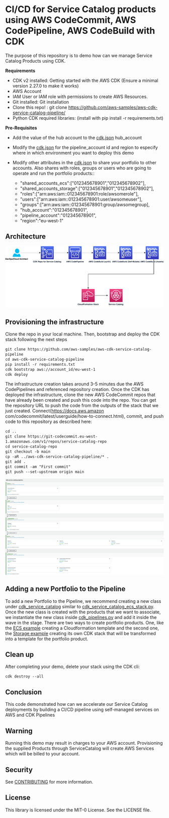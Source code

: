 # CI/CD for Service Catalog products using AWS CodeCommit, AWS CodePipeline, AWS CodeBuild with CDK

The purpose of this repository is to demo how can we manage Service Catalog Products using CDK.

**Requirements**

- CDK v2 installed: Getting started with the AWS CDK (Ensure a minimal version 2.27.0 to make it works)
- AWS Account
- IAM User or IAM role with permissions to create AWS Resources.
- Git installed: Git installation
- Clone this repo! : git clone https://github.com/aws-samples/aws-cdk-service-catalog-pipeline/
- Python CDK required libraries: (install with pip install -r requirements.txt)

**Pre-Requisites**
- Add the value of the hub account to the [cdk.json](cdk.json) hub_account

- Modify the [cdk.json](cdk.json) for the pipeline_account id and region to especify where in which environment you want to deploy this demo
- Modify other attributes in the [cdk.json](cdk.json) to share your portfolio to other accounts. Also shares with roles, groups or users who are going to operate and run the portfolio products:: 
   - "shared_accounts_ecs":["012345678901","012345678902"],
   - "shared_accounts_storage":["012345678901","012345678902"],
   - "roles":["arn:aws:iam::012345678901:role/awsomerole"],
   - "users":["arn:aws:iam::012345678901:user/awsomeuser"],
   - "groups":["arn:aws:iam::012345678901:group/awsomegroup],
   - "hub_account":"012345678901",
   - "pipeline_account":"012345678901",
   - "region":"eu-west-1"

## Architecture
![service-catalog-architecture](images/cicd_service_catalog.png)

## Provisioning the infrastructure

Clone the repo in your local machine. Then, bootstrap and deploy the CDK stack following the next steps

```
git clone https://github.com/aws-samples/aws-cdk-service-catalog-pipeline
cd aws-cdk-service-catalog-pipeline
pip install -r requirements.txt
cdk bootstrap aws://account_id/eu-west-1
cdk deploy
```

The infrastructure creation takes around 3-5 minutes due the AWS CodePipelines and referenced repository creation. Once the CDK has deployed the infrastructure, clone the new AWS CodeCommit repos that have already been created and push this code into the repo. You can get the repository URL to push the code from the outputs of the stack that we just created. Connect(https://docs.aws.amazon com/codecommit/latest/userguide/how-to-connect.html), commit, and push code to this repository as described here:

```
cd ..
git clone https://git-codecommit.eu-west-1.amazonaws.com/v1/repos/service-catalog-repo
cd service-catalog-repo
git checkout -b main
cp -aR ../aws-cdk-service-catalog-pipeline/* .
git add .
git commit -am "First commit"
git push --set-upstream origin main
```


![cicd_pipeline](images/cicd_pipeline.png)

## Adding a new Portfolio to the Pipeline

To add a new Portfolio to the Pipeline, we recommend creating a new class under [cdk_service_catalog](cdk_service_catalog) similar to [cdk_service_catalog_ecs_stack.py](cdk_service_catalog/cdk_service_catalog_ecs_stack.py). Once the new class is created with the products that we want to associate, we instantiate the new class inside [cdk_pipelines.py](cdk_pipelines/cdk_pipelines.py) and add it inside the wave in the stage. 
There are two ways to create portfolio products. One, like the [ECS example](cdk_service_catalog/cdk_service_catalog_ecs_stack.py) creating a Cloudformation template and the second one, the [Storage example](cdk_service_catalog/cdk_service_catalog_storage_stack.py) creating its own CDK stack that will be transformed into a template for the portfolio product.

## Clean up

After completing your demo, delete your stack using the CDK cli:
```
cdk destroy --all
```

## Conclusion

This code demonstrated how can we accelerate our Service Catalog deployments by building a CI/CD pipeline using self-managed services on AWS and CDK Pipelines

## Warning

Running this demo may result in charges to your AWS account.
Provisioning the supplied Products through ServiceCatalog will create AWS Services which will be billed to your account.

## Security

See [CONTRIBUTING](CONTRIBUTING.md#security-issue-notifications) for more information.

## License

This library is licensed under the MIT-0 License. See the LICENSE file.


